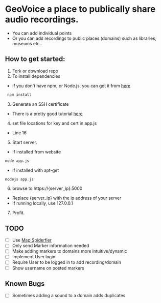 # GeoVoice a place to publically share audio recordings.

- You can add individual points
- Or you can add recordings to public places (domains) such as libraries, museums etc..

## How to get started:
1. Fork or download repo
2. To install dependencies
  - if you don't have npm, or Node.js, you can get it from [here](https://nodejs.org/)
  ```bash
   npm install
   ```
3. Generate an SSH certificate
  - There is a pretty good tutorial [here](https://help.github.com/articles/generating-an-ssh-key/)
4. set file locations for key and cert in app.js
  - Line 16
5. Start server.
  - If installed from website
  ```bash
  node app.js
  ```
  - if installed with apt-get
  ```bash
  nodejs app.js
  ````
6. browse to https://{server_ip}:5000
  - Replace {server_ip} with the ip address of your server
  - If running locally, use 127.0.0.1
7. Profit.

## TODO
 - [ ] Use [Map Spiderfier](https://github.com/jawj/OverlappingMarkerSpiderfier)
 - [ ] Only send Marker information needed
 - [ ] Make adding markers to domains more intuitive/dynamic
 - [ ] Implement User login
 - [ ] Require User to be logged in to add recording/domain
 - [ ] Show username on posted markers

## Known Bugs
 - [ ] Sometimes adding a sound to a domain adds duplicates

